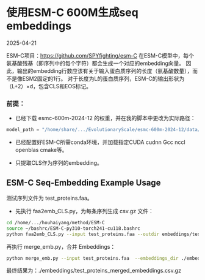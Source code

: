 # 使用ESM-C 600M生成seq embeddings

2025-04-21

ESM-C项目：https://github.com/SPYfighting/esm-C
在ESM-C模型中，每个氨基酸残基（即序列中的每个字符）都会生成一个对应的embedding向量。
因此，输出的embedding行数应该有关于输入蛋白质序列的长度（氨基酸数量），而不是像ESM2固定的1行。
对于长度为L的蛋白质序列，ESM-C的输出形状为（L+2）×d，包含CLS和EOS标记。

### 前提：
- 已经下载 esmc-600m-2024-12 的权重，并在我的脚本中更改为实际路径：
```python
model_path = "/home/share/.../EvolutionaryScale/esmc-600m-2024-12/data/weights/esmc_600m_2024_12_v0.pth"
```
- 已经配置好ESM-C所需conda环境，并加载指定CUDA cudnn Gcc nccl openblas cmake等。

- 只提取CLS作为序列的embedding。


## ESM-C Seq-Embedding Example Usage

测试序列文件为 test_proteins.faa。

- 先执行 faa2emb_CLS.py，为每条序列生成 csv.gz 文件：

```bash
cd /home/.../houhaiyang/method/ESM-C
source ~/bashrc/ESM-C-py310-torch241-cu118.bashrc
python faa2emb_CLS.py --input test_proteins.faa --outdir embeddings/test/
```
再执行 merge_emb.py，合并 Embeddings：
```bash
python merge_emb.py --input test_proteins.faa  --embeddings_dir ./embeddings/test/ --output ./embeddings/test_proteins_merged_embeddings.csv.gz
```

最终结果为：./embeddings/test_proteins_merged_embeddings.csv.gz 